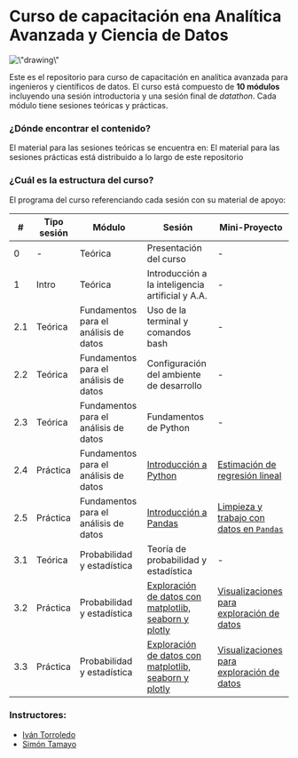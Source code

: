 # Curso de capacitación ena Analítica Avanzada y Ciencia de Datos

<p float=\"right\">
  <img src=\"99-imagenes/mck-logo.png" alt=\"drawing\" width=\"300\" align=\"right\"/>
</p>

Este es el repositorio para curso de capacitación en analítica avanzada para ingenieros y científicos de datos. El curso está compuesto de **10 módulos** incluyendo una sesión introductoria y una sesión final de *datathon*. Cada módulo tiene sesiones teóricas y prácticas.    

### ¿Dónde encontrar el contenido?
El material para las sesiones teóricas se encuentra en:
El material para las sesiones prácticas está distribuido a lo largo de este repositorio


### ¿Cuál es la estructura del curso?
El programa del curso referenciando cada sesión con su material de apoyo:

| # | Tipo sesión| Módulo | Sesión | Mini-Proyecto|  
|---|---|---|---|---|
|  0 | - | Teórica |Presentación del curso | -  | 
|  1 | Intro| Teórica |Introducción a la inteligencia artificial y A.A. |  -  |
|  2.1 | Teórica |Fundamentos para el análisis de datos |Uso de la terminal y comandos bash | - | 
|  2.2 | Teórica |Fundamentos para el análisis de datos |Configuración del ambiente de desarrollo | -  |
|  2.3 | Teórica |Fundamentos para el análisis de datos |Fundamentos de Python | - | 
|  2.4 | Práctica |Fundamentos para el análisis de datos | [Introducción a Python](https://github.com/Torroledo/codes-capability-building-DS-DE/blob/master/2-notebooks/2.4-Introduccion_a_python.ipynb) | [Estimación de regresión lineal](https://github.com/Torroledo/codes-capability-building-DS-DE/blob/master/3-ejercicios/2.4-Introducción_a_python-ejercicio.ipynb)  |  
|  2.5 | Práctica | Fundamentos para el análisis de datos | [Introducción a Pandas](https://github.com/Torroledo/codes-capability-building-DS-DE/blob/master/2-notebooks/2.5-Introduccion_a_pandas.ipynb) | [Limpieza y trabajo con datos en `Pandas`](https://github.com/Torroledo/codes-capability-building-DS-DE/blob/master/3-ejercicios/2.5-Introduccion_a_pandas-ejercicio.ipynb) |
|  3.1 | Teórica | Probabilidad y estadística | Teoría de probabilidad y estadística | - |
|  3.2 | Práctica | Probabilidad y estadística | [Exploración de datos con matplotlib, seaborn y plotly](https://github.com/Torroledo/codes-capability-building-DS-DE/blob/master/2-notebooks/3.2-3.3-Exploracion_de_datos_con_matplotlib_seaborn_plotly.ipynb) | [Visualizaciones para exploración de datos](https://github.com/Torroledo/codes-capability-building-DS-DE/blob/master/3-ejercicios/3.3-Analisis_descriptivos_ejercicio.ipynb) |
|  3.3 | Práctica | Probabilidad y estadística | [Exploración de datos con matplotlib, seaborn y plotly](https://github.com/Torroledo/codes-capability-building-DS-DE/blob/master/2-notebooks/3.2-3.3-Exploracion_de_datos_con_matplotlib_seaborn_plotly.ipynb) | [Visualizaciones para exploración de datos](https://github.com/Torroledo/codes-capability-building-DS-DE/blob/master/3-ejercicios/3.3-Analisis_descriptivos_ejercicio.ipynb) |

### Instructores:

- [Iván Torroledo](https://github.com/Torroledo)
- [Simón Tamayo](https://github.com/simontamayo)
